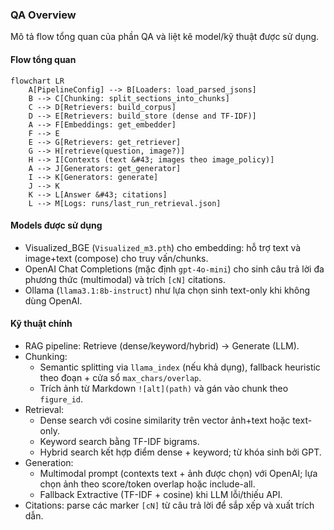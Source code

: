 ### QA Overview

Mô tả flow tổng quan của phần QA và liệt kê model/kỹ thuật được sử dụng.

#### Flow tổng quan
```mermaid
flowchart LR
    A[PipelineConfig] --> B[Loaders: load_parsed_jsons]
    B --> C[Chunking: split_sections_into_chunks]
    C --> D[Retrievers: build_corpus]
    D --> E[Retrievers: build_store (dense and TF-IDF)]
    A --> F[Embeddings: get_embedder]
    F --> E
    E --> G[Retrievers: get_retriever]
    G --> H[retrieve(question, image?)]
    H --> I[Contexts (text &#43; images theo image_policy)]
    A --> J[Generators: get_generator]
    I --> K[Generators: generate]
    J --> K
    K --> L[Answer &#43; citations]
    L --> M[Logs: runs/last_run_retrieval.json]

```

#### Models được sử dụng
- Visualized_BGE (`Visualized_m3.pth`) cho embedding: hỗ trợ text và image+text (compose) cho truy vấn/chunks.
- OpenAI Chat Completions (mặc định `gpt-4o-mini`) cho sinh câu trả lời đa phương thức (multimodal) và trích `[cN]` citations.
- Ollama (`llama3.1:8b-instruct`) như lựa chọn sinh text-only khi không dùng OpenAI.

#### Kỹ thuật chính
- RAG pipeline: Retrieve (dense/keyword/hybrid) → Generate (LLM).
- Chunking:
  - Semantic splitting via `llama_index` (nếu khả dụng), fallback heuristic theo đoạn + cửa sổ `max_chars/overlap`.
  - Trích ảnh từ Markdown `![alt](path)` và gán vào chunk theo `figure_id`.
- Retrieval:
  - Dense search với cosine similarity trên vector ảnh+text hoặc text-only.
  - Keyword search bằng TF-IDF bigrams.
  - Hybrid search kết hợp điểm dense + keyword; từ khóa sinh bởi GPT.
- Generation:
  - Multimodal prompt (contexts text + ảnh được chọn) với OpenAI; lựa chọn ảnh theo score/token overlap hoặc include-all.
  - Fallback Extractive (TF-IDF + cosine) khi LLM lỗi/thiếu API.
- Citations: parse các marker `[cN]` từ câu trả lời để sắp xếp và xuất trích dẫn.




